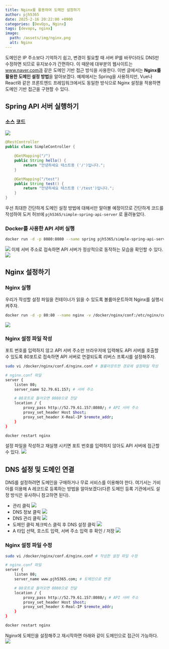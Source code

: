 ```yaml
---
title: Nginx를 활용하여 도메인 설정하기
author: pjh5365
date: 2025-2-16 20:22:00 +0900
categories: [DevOps, Nginx]
tags: [devops, nginx]
image:
  path: /assets/img/nginx.png
  alt: Nginx
---
```

도메인은 IP 주소보다 기억하기 쉽고, 변경이 필요할 때 서버 IP를 바꾸더라도 DNS만 수정하면 되므로 유지보수가 간편하다. 이 때문에 대부분의 웹사이트는 www.naver.com과 같은 도메인 기반 접근 방식을 사용한다. 이번 글에서는 **Nginx를 활용한 도메인 설정 방법**을 알아보겠다. 예제에서는 Spring을 사용하지만, Vue나 React와 같은 프론트엔드 프레임워크에서도 동일한 방식으로 Nginx 설정을 적용하면 도메인 기반 접근을 구현할 수 있다.
## Spring API 서버 실행하기
### 소스 코드
![](/assets/img/2025-2-16-nginx/1.png)
```java
@RestController
public class SimpleController {

    @GetMapping("/")
    public String hello() {
        return "안녕하세요 테스트용 ('/')입니다.";
    }

    @GetMapping("/test")
    public String test() {
        return "안녕하세요 테스트용 ('/test')입니다.";
    }
}
```
우선 최대한 간단하게 도메인 설정 방법에 대해서만 알아볼 예정이므로 간단하게 코드를 작성하여 도커 허브에 `pjh5365/simple-spring-api-server` 로 올려놓았다.
### Docker를 사용한 API 서버 실행
```bash
docker run -d -p 8080:8080 --name spring pjh5365/simple-spring-api-server
```
![](/assets/img/2025-2-16-nginx/2.png)<!-- {"width":654} -->
이제 서버 주소로 접속하면 API 서버가 정상적으로 동작하는 모습을 확인할 수 있다.
![](/assets/img/2025-2-16-nginx/3.png)
## Nginx 설정하기
### Nginx 실행
우리가 작성할 설정 파일을 컨테이너가 읽을 수 있도록 볼륨마운트하여 Nginx를 실행시켜주자.
```bash
docker run -d -p 80:80 --name nginx -v /docker/nginx/conf:/etc/nginx/conf.d nginx:alpine
```
![](/assets/img/2025-2-16-nginx/4.png)
### Nginx 설정 파일 작성
포트 번호를 입력하지 않고 API 서버 주소만 브라우저에 입력해도 API 서버를 호출할 수 있도록 80포트로 접속하면 API 서버로 연결되도록 리버스 프록시를 설정해주자.
```bash
sudo vi /docker/nginx/conf.d/nginx.conf # 볼륨마운트한 경로에 설정파일 작성
```
```bash
# nginx.conf 파일
server {
    listen 80;
    server_name 52.79.61.157; # 서버 주소

    # 80포트로 들어오면 8080으로 전달
    location / {
        proxy_pass http://52.79.61.157:8080/; # API 서버 주소
        proxy_set_header Host $host;
        proxy_set_header X-Real-IP $remote_addr;
    }
}
```
```bash
docker restart nginx
```
설정 파일을 작성하고 재실행 시키면 포트 번호를 입력하지 않아도 API 서버에 접근할 수 있다.
![](/assets/img/2025-2-16-nginx/5.png)
## DNS 설정 및 도메인 연결
DNS를 설정하려면 도메인을 구매하거나 무료 서비스를 이용해야 한다. 여기서는 가비아를 이용해 A 레코드로 등록하는 방법을 알아보겠다(다른 도메인 등록 기관에서도 설정 방식은 유사하니 참고하면 된다). 
- 관리 클릭
![](/assets/img/2025-2-16-nginx/6.png)
- DNS 정보 클릭
![](/assets/img/2025-2-16-nginx/7.png)
- DNS 관리 클릭
![](/assets/img/2025-2-16-nginx/8.png)
- 도메인 클릭 체크박스 클릭 후 DNS 설정 클릭
![](/assets/img/2025-2-16-nginx/9.png)
- A 타입 선택, 호스트 입력, 서버 주소 입력 후 확인 / 저장
![](/assets/img/2025-2-16-nginx/10.png)

### Nginx 설정 파일 수정
```bash
sudo vi /docker/nginx/conf.d/nginx.conf # 작성한 설정 파일 수정
```
```bash
# nginx.conf 파일
server {
    listen 80;
    server_name www.pjh5365.com; # 도메인으로 변경

    # 80포트로 들어오면 8080으로 전달
    location / {
        proxy_pass http://52.79.61.157:8080/; # API 서버 주소
        proxy_set_header Host $host;
        proxy_set_header X-Real-IP $remote_addr;
    }
}
```
```bash
docker restart nginx
```
Nginx에 도메인을 설정해주고 재시작하면 아래와 같이 도메인으로 접근이 가능하다.
![](/assets/img/2025-2-16-nginx/11.png)
